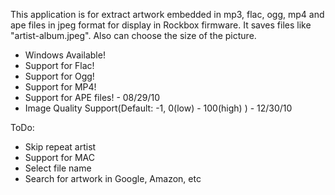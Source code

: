 This application is for extract artwork embedded in mp3, flac, ogg, mp4 and ape files in jpeg format for display in Rockbox firmware. It saves files like "artist-album.jpeg". Also can choose the size of the picture.

  * Windows Available!
  * Support for Flac!
  * Support for Ogg!
  * Support for MP4!
  * Support for APE files! - 08/29/10
  * Image Quality Support(Default: -1, 0(low) - 100(high) ) - 12/30/10

ToDo:
  * Skip repeat artist
  * Support for MAC
  * Select file name
  * Search for artwork in Google, Amazon, etc